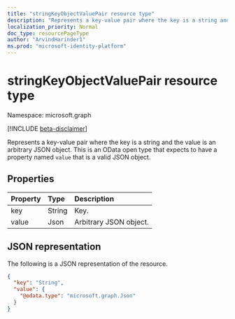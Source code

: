 ```yaml
---
title: "stringKeyObjectValuePair resource type"
description: "Represents a key-value pair where the key is a string and the value is an arbitrary JSON object. This is an OData open type that expects to have a property named `value` that is a valid JSON object."
localization_priority: Normal
doc_type: resourcePageType
author: "ArvindHarinder1"
ms.prod: "microsoft-identity-platform"
---
```


# stringKeyObjectValuePair resource type

Namespace: microsoft.graph

[!INCLUDE [beta-disclaimer](../../includes/beta-disclaimer.md)]

Represents a key-value pair where the key is a string and the value is an arbitrary JSON object. This is an OData open type that expects to have a property named `value` that is a valid JSON object.

## Properties
| Property	   | Type	|Description|
|:---------------|:--------|:----------|
|key|String|Key.|
|value|Json|Arbitrary JSON object.|

## JSON representation

The following is a JSON representation of the resource.

<!-- {
  "blockType": "resource",
  "optionalProperties": [

  ],
  "@odata.type": "microsoft.graph.stringKeyObjectValuePair"
}-->

```json
{
  "key": "String",
  "value": {
    "@odata.type": "microsoft.graph.Json"
  }
}

```

<!-- uuid: 8fcb5dbc-d5aa-4681-8e31-b001d5168d79
2015-10-25 14:57:30 UTC -->
<!--
{
  "type": "#page.annotation",
  "description": "stringKeyObjectValuePair resource",
  "keywords": "",
  "section": "documentation",
  "tocPath": "",
  "suppressions": []
}
-->


